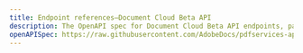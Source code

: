 ```yaml
---
title: Endpoint references—Document Cloud Beta API
description: The OpenAPI spec for Document Cloud Beta API endpoints, parameters, and responses.
openAPISpec: https://raw.githubusercontent.com/AdobeDocs/pdfservices-api-documentation/develop/src/pages/resources/beta_openapi.json
---
```

